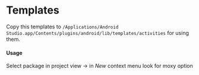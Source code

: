 # Templates

Copy this templates to `/Applications/Android Studio.app/Contents/plugins/android/lib/templates/activities` for using them.


#### Usage
Select package in project view -> in _New_ context menu look for moxy option